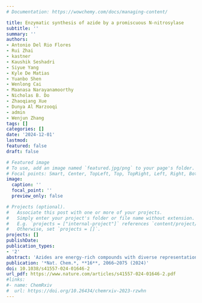 ```yaml
---
# Documentation: https://wowchemy.com/docs/managing-content/

title: Enzymatic synthesis of azide by a promiscuous N-nitrosylase 
subtitle: ''
summary: ''
authors:
- Antonio Del Rio Flores
- Rui Zhai
- kastner
- Kaushik Seshadri
- Siyue Yang
- Kyle De Matias
- Yuanbo Shen
- Wenlong Cai
- Maanasa Narayanamoorthy
- Nicholas B. Do
- Zhaoqiang Xue
- Dunya Al Marzooqi
- admin 
- Wenjun Zhang
tags: []
categories: []
date: '2024-12-01'
lastmod: 
featured: false
draft: false

# Featured image
# To use, add an image named `featured.jpg/png` to your page's folder.
# Focal points: Smart, Center, TopLeft, Top, TopRight, Left, Right, BottomLeft, Bottom, BottomRight.
image:
  caption: ''
  focal_point: ''
  preview_only: false

# Projects (optional).
#   Associate this post with one or more of your projects.
#   Simply enter your project's folder or file name without extension.
#   E.g. `projects = ["internal-project"]` references `content/project/deep-learning/index.md`.
#   Otherwise, set `projects = []`.
projects: []
publishDate: 
publication_types:
- '2'
abstract: 'Azides are energy-rich compounds with diverse representation in a broad range of scientific disciplines, including material science, synthetic chemistry, pharmaceutical science and chemical biology. Despite ubiquitous usage of the azido group, the underlying biosynthetic pathways for its formation remain largely unknown. Here we report the characterization of an enzymatic route for de novo azide construction. We demonstrate that Tri17, a promiscuous ATP- and nitrite-dependent enzyme, catalyses organic azide synthesis through sequential N-nitrosation and dehydration of aryl hydrazines. Through biochemical, structural and computational analyses, we further propose a plausible molecular mechanism for azide synthesis that sets the stage for future biocatalytic applications and biosynthetic pathway engineering.'
publication: '*Nat. Chem.*, **16**, 2066–2075 (2024)'
doi: 10.1038/s41557-024-01646-2
url_pdf: https://www.nature.com/articles/s41557-024-01646-2.pdf
#links:
#- name: ChemRxiv
#  url: https://doi.org/10.26434/chemrxiv-2023-rzwhn
---
```

